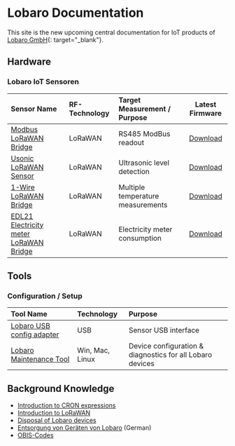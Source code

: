 # Lobaro Documentation

This site is the new upcoming central documentation for IoT products 
of [Lobaro GmbH](https://www.lobaro.de){: target="_blank"}.

<!-- ![Lobaro-Logo](./img/slogan_links_webHeader_.png){: style="height:40px;width:143px"} -->

## Hardware

### Lobaro IoT Sensoren

| Sensor Name         | RF-Technology     | Target Measurement / Purpose   | Latest Firmware   | 
| :-------------  |:----------------|:----------------|:----------------:|
| [Modbus LoRaWAN Bridge](iot-devices/modbus-lorawan/0.3.0/)       | LoRaWAN | RS485 ModBus readout | [Download](http://files.lobaro.com/index.php/s/nGepkXTjLoNMrnr)
| [Usonic LoRaWAN Sensor](iot-devices/usonic-lorawan)  | LoRaWAN | Ultrasonic level detection | [Download](http://files.lobaro.com/index.php/s/9oRCgmKwTnYeFs4)
| [1-Wire LoRaWAN Bridge](iot-devices/1-wire-lorawan)       | LoRaWAN | Multiple temperature measurements | [Download](http://files.lobaro.com/index.php/s/8JeG6Xa4FsnXbY6)
| [EDL21 Electricity meter LoRaWAN Bridge](iot-devices/edl21-opto-lorawan) | LoRaWAN | Electricity meter consumption | [Download](http://files.lobaro.com/index.php/s/JdoTHFc6qrNHQkJ)

## Tools

### Configuration / Setup
| Tool Name     | Technology     | Purpose   | 
| :-------------  |:----------------|:----------------|
| [Lobaro USB config adapter](tools/usb-config-adapter.md) | USB | Sensor USB interface |
| [Lobaro Maintenance Tool](tools/lobaro-tool.md) | Win, Mac, Linux | Device configuration & diagnostics for all Lobaro devices|


## Background Knowledge
* [Introduction to CRON expressions](background/cron-expressions) 
* [Introduction to LoRaWAN](background/lorawan) 
* [Disposal of Lobaro devices](background/weee-disposal)
* [Entsorgung von Geräten von Lobaro](background/weee-entsorgung) (German)
* [OBIS-Codes](background/obis-codes)

[lobaro]: https://lobaro.com
